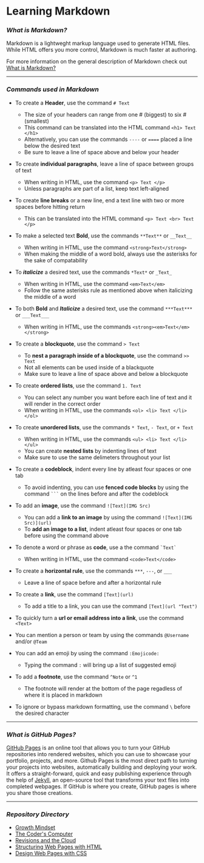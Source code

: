 # Learning Markdown


### ***What is Markdown?***

Markdown is a lightweght markup language used to generate HTML files. While HTML offers you more control, Markdown is much faster at authoring.

For more information on the general description of Markdown check out [What is Markdown?](https://becomeawritertoday.com/what-is-markdown/)

**********

### ***Commands used in Markdown***

- To create a **Header**, use the command `# Text`
  - The size of your headers can range from one \# (biggest) to six \# (smallest)
  - This command can be translated into the HTML command `<h1> Text </h1>`
  - Alternatively, you can use the commands `----` or `====` placed a line below the desired text
  - Be sure to leave a line of space above and below your header

- To create **individual paragraphs**, leave a  line of space between groups of text
  - When writing in HTML, use the command `<p> Text </p>`
  - Unless paragraphs are part of a list, keep text left-aligned

- To create **line breaks** or a new line, end a text line with two or more spaces before hitting return
  - This can be translated into the HTML command `<p> Text <br> Text </p>`

- To make a selected text **Bold**, use the commands `**Text**` or `__Text__`
  - When writing in HTML, use the command `<strong>Text</strong>`
  - When making the middle of a word bold, always use the asterisks for the sake of compatability

- To ***italicize*** a desired text, use the commands `*Text*` or `_Text_`
  - When writing in HTML, use the command `<em>Text</em>`
  - Follow the same asterisks rule as mentioned above when italicizing the middle of a word

- To both **Bold** and ***Italicize*** a desired text, use the command `***Text***` or `___Text___`
  - When writing in HTML, use the commands `<strong><em>Text</em></strong>`

- To create a **blockquote**, use the command `> Text`
  - To **nest a paragraph inside of a blockquote**, use the command `>> Text`
  - Not all elements can be used inside of a blackquote
  - Make sure to leave a line of space above and below a blockquote

- To create **ordered lists**, use the command `1. Text`
  - You can select any number you want before each line of text and it will render in the correct order
  - When writing in HTML, use the commands `<ol> <li> Text </li> </ol>`

- To create **unordered lists**, use the commands `* Text`, `- Text`, or `+ Text`
  - When writing in HTML, use the commands `<ul> <li> Text </li> </ul>`
  - You can create **nested lists** by indenting lines of text
  - Make sure to use the same delimeters throughout your list

- To create a **codeblock**, indent every line by atleast four spaces or one tab
  - To avoid indenting, you can use **fenced code blocks** by using the command ` ``` ` on the lines before and after the codeblock

- To add an **image**, use the command `![Text](IMG Src)`
  - You can add a **link to an image** by using the command `![Text](IMG Src)](url)`
  - To **add an image to a list**, indent atleast four spaces or one tab before using the command above

- To denote a word or phrase as **code**, use a the command `` `Text` ``
  - When writing in HTML, use the command `<code>Text</code>`

- To create a **horizontal rule**, use the commands `***`, `---`, or `___` 
  - Leave a line of space before and after a horizontal rule

- To create a **link**, use the command `[Text](url)`
  - To add a title to a link, you can use the command `[Text](url "Text")`

- To quickly turn a **url or email address into a link**, use the command `<Text>`

- You can mention a person or team by using the commands `@Username` and/or `@Team`

- You can add an emoji by using the command `:Emojicode:`
  - Typing the command `:` will bring up a list of suggested emoji

- To add a **footnote**, use the command `^Note` or `^1`
  - The footnote will render at the bottom of the page regadless of where it is placed in markdown

- To ignore or bypass markdown formatting, use the command `\` before the desired character

**********

### ***What is GitHub Pages?***

[GitHub Pages](https://pages.github.com/) is an online tool that allows you to turn your GitHub repositories into rendered websites, which you can use to showcase your portfolio, projects, and more. Github Pages is the most direct path to turning your projects into websites, automatically building and deploying your work. It offers a straight-forward, quick and easy publishing experience through the help of [Jekyll](http://jekyllrb.com/), an open-source tool that transforms your text files into completed webpages. If GitHub is where you create, GitHub pages is where you share those creations.

**********

### ***Repository Directory***

- [Growth Mindset](https://burban7.github.io/Reading-Notes/)
- [The Coder's Computer](https://burban7.github.io/Reading-Notes/reading02-notes)
- [Revisions and the Cloud](https://burban7.github.io/Reading-Notes/reading03-notes)
- [Structuring Web Pages with HTML](https://burban7.github.io/Reading-Notes/reading04-notes)
- [Design Web Pages with CSS](https://burban7.github.io/Reading-Notes/reading05-notes)
